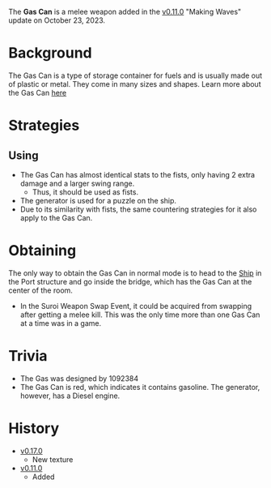The **Gas Can** is a melee weapon added in the [v0.11.0](https://github.com/HasangerGames/suroi/releases/tag/v0.11.0) "Making Waves" update on October 23, 2023.

# Background

The Gas Can is a type of storage container for fuels and is usually made out of plastic or metal. They come in many sizes and shapes. Learn more about the Gas Can [here](https://en.wikipedia.org/wiki/Fuel_container)

# Strategies

## Using

- The Gas Can has almost identical stats to the fists, only having 2 extra damage and a larger swing range.
  - Thus, it should be used as fists.
- The generator is used for a puzzle on the ship.
- Due to its similarity with fists, the same countering strategies for it also apply to the Gas Can.

# Obtaining

The only way to obtain the Gas Can in normal mode is to head to the [Ship](/buildings/ship) in the Port structure and go inside the bridge, which has the Gas Can at the center of the room.

- In the Suroi Weapon Swap Event, it could be acquired from swapping after getting a melee kill. This was the only time more than one Gas Can at a time was in a game.

# Trivia

- The Gas was designed by 1092384
- The Gas Can is red, which indicates it contains gasoline. The generator, however, has a Diesel engine.

# History

- [v0.17.0](https://github.com/HasangerGames/suroi/releases/tag/v0.17.0)
  - New texture
- [v0.11.0](https://github.com/HasangerGames/suroi/releases/tag/v0.11.0)
  - Added
